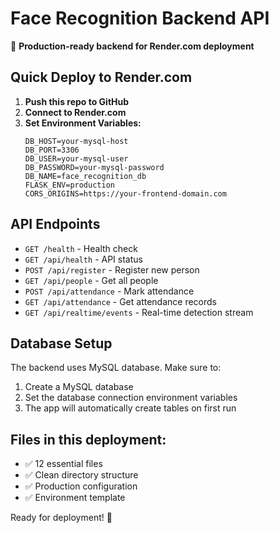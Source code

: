 # Face Recognition Backend API

🚀 **Production-ready backend for Render.com deployment**

## Quick Deploy to Render.com

1. **Push this repo to GitHub**
2. **Connect to Render.com**
3. **Set Environment Variables:**
   ```
   DB_HOST=your-mysql-host
   DB_PORT=3306
   DB_USER=your-mysql-user
   DB_PASSWORD=your-mysql-password
   DB_NAME=face_recognition_db
   FLASK_ENV=production
   CORS_ORIGINS=https://your-frontend-domain.com
   ```

## API Endpoints

- `GET /health` - Health check
- `GET /api/health` - API status
- `POST /api/register` - Register new person
- `GET /api/people` - Get all people
- `POST /api/attendance` - Mark attendance
- `GET /api/attendance` - Get attendance records
- `GET /api/realtime/events` - Real-time detection stream

## Database Setup

The backend uses MySQL database. Make sure to:
1. Create a MySQL database
2. Set the database connection environment variables
3. The app will automatically create tables on first run

## Files in this deployment:
- ✅ 12 essential files
- ✅ Clean directory structure
- ✅ Production configuration
- ✅ Environment template

Ready for deployment! 🎉